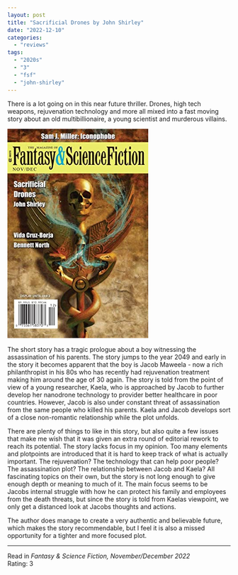 ```yaml
---
layout: post
title: "Sacrificial Drones by John Shirley"
date: "2022-12-10"
categories:
  - "reviews"
tags:
  - "2020s"
  - "3"
  - "fsf"
  - "john-shirley"
---
```


There is a lot going on in this near future thriller. Drones, high tech weapons, rejuvenation technology and more all mixed into a fast moving story about an old multibillionaire, a young scientist and murderous villains.

![](/assets/images/63364991._sx318_.jpg)

The short story has a tragic prologue about a boy witnessing the assassination of his parents. The story jumps to the year 2049 and early in the story it becomes apparent that the boy is Jacob Maweela - now a rich philanthropist in his 80s who has recently had rejuvenation treatment making him around the age of 30 again. The story is told from the point of view of a young researcher, Kaela, who is approached by Jacob to further develop her nanodrone technology to provider better healthcare in poor countries. However, Jacob is also under constant threat of assassination from the same people who killed his parents. Kaela and Jacob develops sort of a close non-romantic relationship while the plot unfolds.

There are plenty of things to like in this story, but also quite a few issues that make me wish that it was given an extra round of editorial rework to reach its potential. The story lacks focus in my opinion. Too many elements and plotpoints are introduced that it is hard to keep track of what is actually important. The rejuvenation? The technology that can help poor people? The assassination plot? The relationship between Jacob and Kaela? All fascinating topics on their own, but the story is not long enough to give enough depth or meaning to much of it. The main focus seems to be Jacobs internal struggle with how he can protect his family and employees from the death threats, but since the story is told from Kaelas viewpoint, we only get a distanced look at Jacobs thoughts and actions.

The author does manage to create a very authentic and believable future, which makes the story recommendable, but I feel it is also a missed opportunity for a tighter and more focused plot.

* * *

Read in _Fantasy & Science Fiction, November/December 2022_\
Rating: 3
